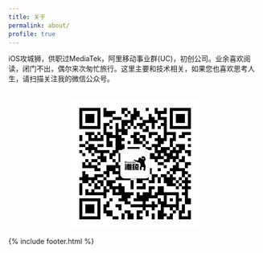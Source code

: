 ```yaml
---
title: 关于
permalink: about/
profile: true
---
```

iOS攻城狮，供职过MediaTek，阿里移动事业群(UC)，初创公司。业余喜欢阅读，闭门不出，偶尔来次匆忙旅行。这里主要和技术相关，如果您也喜欢思考人生，请扫描关注我的微信公众号。
<br><br>
<div align="center">
	<img src="https://raw.githubusercontent.com/hncoder/hncoder.github.io/master/assets/images/qrcode_for_hncoder.jpg" style="margin: 0 auto;">
</div>


{% include footer.html %}
